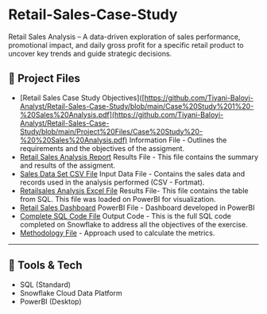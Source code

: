 # Retail-Sales-Case-Study
Retail Sales Analysis – A data-driven exploration of sales performance, promotional impact, and daily gross profit for a specific retail product to uncover key trends and guide strategic decisions.

## 📂 Project Files
- [Retail Sales Case Study Objectives]([https://github.com/Tiyani-Baloyi-Analyst/Retail-Sales-Case-Study/blob/main/Case%20Study%201%20-%20Sales%20Analysis.pdf](https://github.com/Tiyani-Baloyi-Analyst/Retail-Sales-Case-Study/blob/main/Project%20Files/Case%20Study%20-%20%20Sales%20Analysis.pdf) Information File - Outlines the requirements and the objectives of the assigment.
- [Retail Sales Analysis Report](https://github.com/Tiyani-Baloyi-Analyst/Retail-Sales-Case-Study/blob/main/Project%20Files/Retailsales%20Analysis%20Presentation.pdf) Results File - This file contains the summary and results of the assigment.
- [Sales Data Set CSV File](https://github.com/Tiyani-Baloyi-Analyst/Retail-Sales-Case-Study/blob/main/Project%20Files/Sales%20Case%20Study.csv) Input Data File - Contains the sales data and records used in the analysis performed (CSV - Fortmat).
- [Retailsales Analysis Excel File](https://github.com/Tiyani-Baloyi-Analyst/Retail-Sales-Case-Study/blob/main/Project%20Files/Retailsales_Metrcis.csv) Results File- This file contains the table from SQL. This file was loaded on PowerBI for visualization.
- [Retail Sales Dashboard](https://github.com/Tiyani-Baloyi-Analyst/Retail-Sales-Case-Study/blob/main/Project%20Files/Retailsales%20Dashboard.pbix) PowerBI File - Dashboard developed in PowerBI
- [Complete SQL Code File](https://github.com/Tiyani-Baloyi-Analyst/Retail-Sales-Case-Study/blob/main/Project%20Files/Reatailsales%20Case%20Study.sql) Output Code - This is the full SQL code completed on Snowflake to address all the objectives of the exercise.
- [Methodology File](https://github.com/Tiyani-Baloyi-Analyst/Retail-Sales-Case-Study/blob/main/Project%20Files/Restail%20Sales%20Case_Study%20Methodology.pdf) - Approach used to calculate the metrics.

---

## 📌 Tools & Tech

- SQL (Standard)
- Snowflake Cloud Data Platform
- PowerBI (Desktop)
